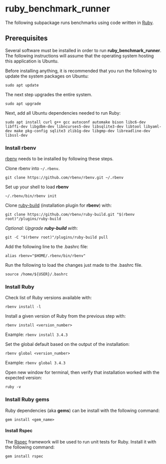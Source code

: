 # ruby_benchmark_runner

The following subpackage runs benchmarks using code written in [Ruby](https://www.ruby-lang.org/en/).

## Prerequisites

Several software must be installed in order to run **ruby_benchmark_runner**. The following instructions will assume that the operating system hosting this application is Ubuntu.

Before installing anything, it is recommended that you run the following to update the system packages on Ubuntu:
```
sudo apt update
```

The next step upgrades the entire system.
```
sudo apt upgrade
```

Next, add all Ubuntu dependencies needed to run Ruby:
```
sudo apt install curl g++ gcc autoconf automake bison libc6-dev libffi-dev libgdbm-dev libncurses5-dev libsqlite3-dev libtool libyaml-dev make pkg-config sqlite3 zlib1g-dev libgmp-dev libreadline-dev libssl-dev
```

### Install rbenv

[rbenv](https://github.com/rbenv/rbenv) needs to be installed by following these steps.

Clone rbenv into `~/.rbenv`.
```
git clone https://github.com/rbenv/rbenv.git ~/.rbenv
```

Set up your shell to load **rbenv**
```
~/.rbenv/bin/rbenv init
```

Clone [ruby-build](https://github.com/rbenv/ruby-build) (installation plugin for **rbenv**) with:
```
git clone https://github.com/rbenv/ruby-build.git "$(rbenv root)"/plugins/ruby-build
```

*Optional: Upgrade **ruby-build** with*:
```
git -C "$(rbenv root)"/plugins/ruby-build pull
```

Add the following line to the .bashrc file:
```
alias rbenv="$HOME/.rbenv/bin/rbenv"
```

Run the following to load the changes just made to the .bashrc file.
```
source /home/${USER}/.bashrc
```

### Install Ruby

Check list of Ruby versions available with:
```
rbenv install -l
```

Install a given version of Ruby from the previous step with:
```
rbenv install <version_number>
```

Example: `rbenv install 3.4.3`

Set the global default based on the output of the installation:
```
rbenv global <version_number>
```

Example: `rbenv global 3.4.3`

Open new window for terminal, then verify that installation worked with the expected version:
```
ruby -v
```

### Install Ruby gems
Ruby dependencies (aka **gems**) can be install with the following command:
```
gem install <gem_name>
```

#### Install Rspec
The [Rspec](https://rspec.info/) framework will be used to run unit tests for Ruby. Install it with the following command:
```
gem install rspec
```